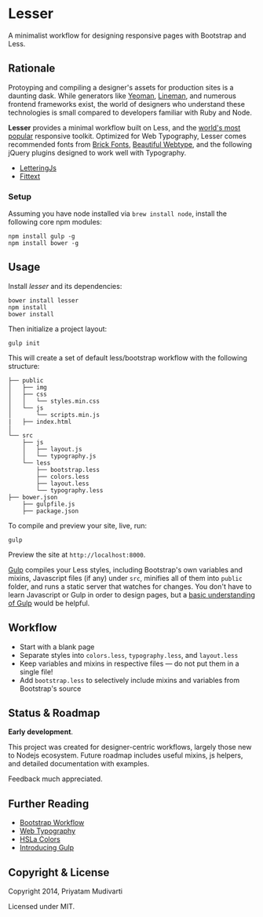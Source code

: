 # Lesser

A minimalist workflow for designing responsive pages with Bootstrap and Less.

## Rationale

Protoyping and compiling a designer's assets for production sites is a daunting dask. While generators like [Yeoman](http://yeoman.io), [Lineman](http://www.linemanjs.com), and numerous frontend frameworks exist, the world of designers who understand these technologies is small compared to developers familiar with Ruby and Node.

**Lesser** provides a minimal workflow built on Less, and the [world's most popular](http://getbootstrap.com) responsive toolkit. Optimized for Web Typography, Lesser comes recommended fonts from [Brick Fonts](http://brick.im/fonts/), [Beautiful Webtype](http://hellohappy.org/beautiful-web-type/), and the following jQuery plugins designed to work well with Typography.

- [LetteringJs](http://letteringjs.com)
- [Fittext](http://fittextjs.com)

### Setup

Assuming you have node installed via `brew install node`, install the following core npm modules:

    npm install gulp -g
    npm install bower -g

## Usage

Install _lesser_ and its dependencies:

    bower install lesser
    npm install
    bower install
    
Then initialize a project layout:

    gulp init    

This will create a set of default less/bootstrap workflow with the following structure:

    ├── public
    │   ├── img
    │   ├── css
    │   │   └── styles.min.css
    │   └── js
    │       └── scripts.min.js
    |   ├── index.html
    │       
    └── src
        ├── js
        │   ├── layout.js
        │   └── typography.js
        └── less
            ├── bootstrap.less
            ├── colors.less
            ├── layout.less
            └── typography.less
    ├── bower.json
        ├── gulpfile.js
        ├── package.json
    
To compile and preview your site, live, run:

    gulp
    
Preview the site at `http://localhost:8000`.

[Gulp](http://gulpjs.com) compiles your Less styles, including Bootstrap's own variables and mixins, Javascript files (if any) under `src`, minifies all of them into `public` folder, and runs a static server that watches for changes. You don't have to learn Javascript or Gulp in order to design pages, but a [basic understanding of Gulp](http://markgoodyear.com/2014/01/getting-started-with-gulp/) would be helpful. 
  
## Workflow

- Start with a blank page
- Separate styles into `colors.less`, `typography.less`, and `layout.less`
- Keep variables and mixins in respective files — do not put them in a single file!
- Add `bootstrap.less` to selectively include mixins and variables from Bootstrap's source

## Status & Roadmap

**Early development**.

This project was created for designer-centric workflows, largely those new to Nodejs ecosystem. Future roadmap includes useful mixins, js helpers, and detailed documentation with examples.

Feedback much appreciated.

## Further Reading

- [Bootstrap Workflow](http://www.helloerik.com/bootstrap-3-less-workflow-tutorial)
- [Web Typography](http://www.abookapart.com/products/on-web-typography)
- [HSLa Colors](http://trentwalton.com/2010/12/21/rgba-hsla-css-color/)
- [Introducing Gulp](http://slides.com/contra/gulp#/)

## Copyright & License

Copyright 2014, Priyatam Mudivarti

Licensed under MIT.
